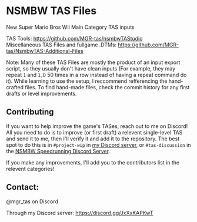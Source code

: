 # NSMBW TAS Files
New Super Mario Bros Wii Main Category TAS inputs

TAS Tools: https://github.com/MGR-tas/nsmbwTAStudio \
Miscellaneous TAS Files and fullgame .DTMs: https://github.com/MGR-tas/NsmbwTAS-Additional-Files

Note: Many of these TAS Files are mostly the product of an input export script, so they usually don't have clean inputs (For example, they may repeat `1` and `1,D` 50 times in a row instead of having a repeat command do it). While learning to use the setup, I reccommend refferencing the hand-crafted files. To find hand-made files, check the commit history for any first drafts or level improvements.

## Contributing
If you want to help improve the game's TASes, reach out to me on Discord! All you need to do is to improve (or first draft) a relevent single-level TAS and send it to me, then I'll verify it and add it to the repository. The best spot to do this is in `#project-wip` in [my Discord server](https://discord.gg/JxXxKAPKwT), or `#tas-discussion` in the [NSMBW Speedrunning Discord Server](https://discord.gg/T7Nwspm).

If you make any improvements, I'll add you to the contributors list in the relevent categories!

## Contact: 
@mgr_tas on Discord

Through my Discord server: https://discord.gg/JxXxKAPKwT
